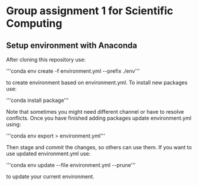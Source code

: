 # Group assignment 1 for Scientific Computing

## Setup environment with Anaconda

After cloning this repository use:

'''conda env create -f environment.yml --prefix ./env'''

to create environment based on environment.yml.
To install new packages use:

'''conda install package'''

Note that sometimes you might need different channel or have to resolve conflicts. Once you have finished adding packages update environment.yml using:

'''conda env export > environment.yml'''

Then stage and commit the changes, so others can use them. If you want to use updated environment.yml use:

'''conda env update --file environment.yml --prune'''

to update your current environment.
